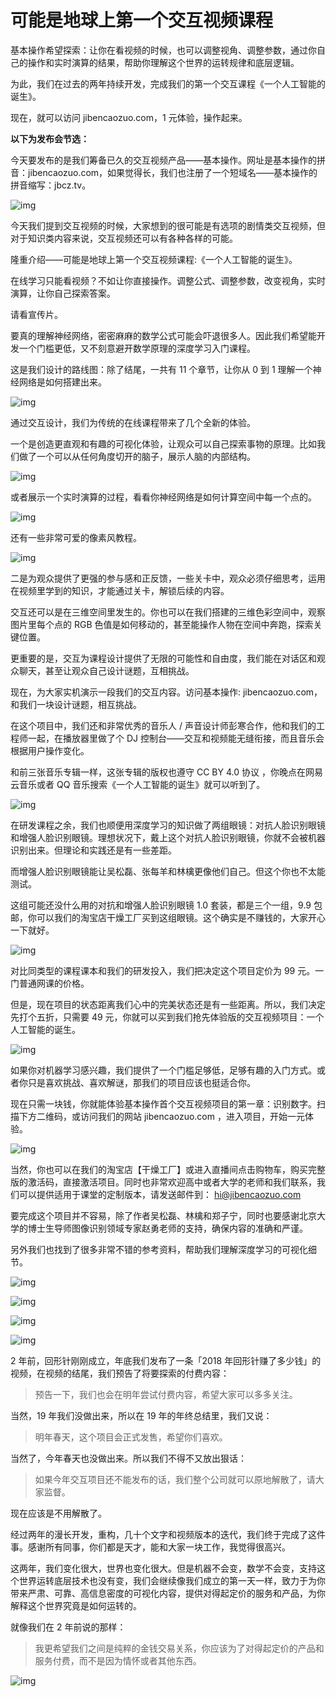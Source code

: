 # 可能是地球上第一个交互视频课程

基本操作希望探索：让你在看视频的时候，也可以调整视角、调整参数，通过你自己的操作和实时演算的结果，帮助你理解这个世界的运转规律和底层逻辑。

为此，我们在过去的两年持续开发，完成我们的第一个交互课程《一个人工智能的诞生》。

现在，就可以访问 jibencaozuo.com，1 元体验，操作起来。



**以下为发布会节选：**

今天要发布的是我们筹备已久的交互视频产品——基本操作。网址是基本操作的拼音：jibencaozuo.com，如果觉得长，我们也注册了一个短域名——基本操作的拼音缩写：jbcz.tv。

![img](https://mmbiz.qpic.cn/mmbiz_gif/OqGIko5qXae1FX8UXKuIsj2yBXBJw00DKgdXv9AZy2QarYhfMFRyDS1H4Yc0RZCUibaJE2srEeaaWoEf6lASAbA/640?wx_fmt=gif)

今天我们提到交互视频的时候，大家想到的很可能是有选项的剧情类交互视频，但对于知识类内容来说，交互视频还可以有各种各样的可能。

隆重介绍——可能是地球上第一个交互视频课程:《一个人工智能的诞生》。

在线学习只能看视频？不如让你直接操作。调整公式、调整参数，改变视角，实时演算，让你自己探索答案。

请看宣传片。

要真的理解神经网络，密密麻麻的数学公式可能会吓退很多人。因此我们希望能开发一个门槛更低，又不刻意避开数学原理的深度学习入门课程。

这是我们设计的路线图：除了结尾，一共有 11 个章节，让你从 0 到 1 理解一个神经网络是如何搭建出来。

![img](https://mmbiz.qpic.cn/mmbiz_png/OqGIko5qXae1FX8UXKuIsj2yBXBJw00DzTgILuqmYaIBibzQicGeIia3oWiafjQ1db2xxTxjwn8YUfPbIm5iau6IGIg/640?wx_fmt=png)

通过交互设计，我们为传统的在线课程带来了几个全新的体验。

一个是创造更直观和有趣的可视化体验，让观众可以自己探索事物的原理。比如我们做了一个可以从任何角度切开的脑子，展示人脑的内部结构。

![img](https://mmbiz.qpic.cn/mmbiz_gif/OqGIko5qXae1FX8UXKuIsj2yBXBJw00DAwRoKCiaJeGGekhuiaicTwWuH95od55dEUUyhJWLQYFibUgBYibKCFOQL2A/640?wx_fmt=gif)

或者展示一个实时演算的过程，看看你神经网络是如何计算空间中每一个点的。

![img](https://mmbiz.qpic.cn/mmbiz_gif/OqGIko5qXae1FX8UXKuIsj2yBXBJw00DdpibQQo1TaDZU38sFFwtmV6fu3RNqZiaUdTnIHXvtfibBGjPZLa68OJrg/640?wx_fmt=gif)

还有一些非常可爱的像素风教程。

![img](https://mmbiz.qpic.cn/mmbiz_gif/OqGIko5qXae1FX8UXKuIsj2yBXBJw00DXjEupAnUmvY9k0GRTcIEESLH0icU5gGyicBtYric1d2kVpvia3SMmTSvPQ/640?wx_fmt=gif)

二是为观众提供了更强的参与感和正反馈，一些关卡中，观众必须仔细思考，运用在视频里学到的知识，才能通过关卡，解锁后续的内容。

交互还可以是在三维空间里发生的。你也可以在我们搭建的三维色彩空间中，观察图片里每个点的 RGB 色值是如何移动的，甚至能操作人物在空间中奔跑，探索关键位置。

更重要的是，交互为课程设计提供了无限的可能性和自由度，我们能在对话区和观众聊天，甚至让观众自己设计谜题，互相挑战。

现在，为大家实机演示一段我们的交互内容。访问基本操作: jibencaozuo.com，和我们一块设计谜题，相互挑战。



在这个项目中，我们还和非常优秀的音乐人 / 声音设计师彭寒合作，他和我们的工程师一起，在播放器里做了个 DJ 控制台——交互和视频能无缝衔接，而且音乐会根据用户操作变化。

和前三张音乐专辑一样，这张专辑的版权也遵守 CC BY 4.0 协议 ，你晚点在网易云音乐或者 QQ 音乐搜索《一个人工智能的诞生》就可以听到了。

![img](https://mmbiz.qpic.cn/mmbiz_png/OqGIko5qXae1FX8UXKuIsj2yBXBJw00DAV393qV5xQnP8qTGNgteFQ07cialV9EJFFianyxLibCbY2VR0YqpqiceGw/640?wx_fmt=png)

在研发课程之余，我们也顺便用深度学习的知识做了两组眼镜：对抗人脸识别眼镜和增强人脸识别眼镜。理想状况下，戴上这个对抗人脸识别眼镜，你就不会被机器识别出来。但理论和实践还是有一些差距。

而增强人脸识别眼镜能让吴松磊、张每羊和林檎更像他们自己。但这个你也不太能测试。

这组可能还没什么用的对抗和增强人脸识别眼镜 1.0 套装，都是三个一组，9.9 包邮，你可以我们的淘宝店干燥工厂买到这组眼镜。这个确实是不赚钱的，大家开心一下就好。

![img](https://mmbiz.qpic.cn/mmbiz_png/OqGIko5qXae1FX8UXKuIsj2yBXBJw00D8cWFfFA8TNUXDhOia3HCQDmEUHPic7lEdjsqRDE2ZuYjnHUeEcWmJJ4g/640?wx_fmt=png)

对比同类型的课程课本和我们的研发投入，我们把决定这个项目定价为 99 元。一门普通网课的价格。

但是，现在项目的状态距离我们心中的完美状态还是有一些距离。所以，我们决定先打个五折，只需要 49 元，你就可以买到我们抢先体验版的交互视频项目：一个人工智能的诞生。

![img](https://mmbiz.qpic.cn/mmbiz_png/OqGIko5qXae1FX8UXKuIsj2yBXBJw00D7UbDwPNHqV0ysKiaWRCvrAkNvgmAy9FA7Pt61b24qOShrWyKE7yfyrg/640?wx_fmt=png)

如果你对机器学习感兴趣，我们提供了一个门槛足够低，足够有趣的入门方式。或者你只是喜欢挑战、喜欢解谜，那我们的项目应该也挺适合你。

现在只需一块钱，你就能体验基本操作首个交互视频项目的第一章：识别数字。扫描下方二维码，或访问我们的网站 jibencaozuo.com ，进入项目，开始一元体验。 

![img](https://i.loli.net/2021/10/03/UxhTufj6sKJ98yv.gif)

当然，你也可以在我们的淘宝店【干燥工厂】或进入直播间点击购物车，购买完整版的激活码，直接激活项目。同时也非常欢迎高中或者大学的老师和我们联系，我们可以提供适用于课堂的定制版本，请发送邮件到： hi@jibencaozuo.com

要完成这个项目并不容易，除了作者吴松磊、林檎和郑子宁，同时也要感谢北京大学的博士生导师图像识别领域专家赵勇老师的支持，确保内容的准确和严谨。

另外我们也找到了很多非常不错的参考资料，帮助我们理解深度学习的可视化细节。

![img](https://mmbiz.qpic.cn/mmbiz_png/OqGIko5qXae1FX8UXKuIsj2yBXBJw00DBjoeZvGQEptTnCMIsY5bdSzsAdlicdthWTPxhdrgrJkXKaEq8Ivs6Gg/640?wx_fmt=png)

![img](https://mmbiz.qpic.cn/mmbiz_png/OqGIko5qXae1FX8UXKuIsj2yBXBJw00DL7Ikjnonn9TmiaGcGvZd5UmsWiaAZefshS4HShKdfEg2PIIafYiahjUlA/640?wx_fmt=png)

![img](https://mmbiz.qpic.cn/mmbiz_png/OqGIko5qXae1FX8UXKuIsj2yBXBJw00D8I9bMiaV41Ft0VAFTQqeTaFXlITJDxLMOicuDlvTIoicDuRe8OWC8CSDw/640?wx_fmt=png)

![img](https://mmbiz.qpic.cn/mmbiz_png/OqGIko5qXae1FX8UXKuIsj2yBXBJw00Dexto0MTArA5AUvefDosdCTVI5Y3sA4QcUGricaDRFGXL5LjBT9YhP3w/640?wx_fmt=png)

2 年前，回形针刚刚成立，年底我们发布了一条「2018 年回形针赚了多少钱」的视频，在视频的结尾，我们预告了将要探索的付费内容： 

> 预告一下，我们也会在明年尝试付费内容，希望大家可以多多关注。

当然，19 年我们没做出来，所以在 19 年的年终总结里，我们又说：

> 明年春天，这个项目会正式发售，希望你们喜欢。

当然了，今年春天也没做出来。所以我们不得不又放出狠话：

> 如果今年交互项目还不能发布的话，我们整个公司就可以原地解散了，请大家监督。

现在应该是不用解散了。 

经过两年的漫长开发，重构，几十个文字和视频版本的迭代，我们终于完成了这件事。感谢所有同事，你们都是天才，能和大家一块工作，我觉得很高兴。

这两年，我们变化很大，世界也变化很大。但是机器不会变，数学不会变，支持这个世界运转底层技术也没有变，我们会继续像我们成立的第一天一样，致力于为你带来严肃、可靠、高信息密度的可视化内容，提供对得起定价的服务和产品，为你解释这个世界究竟是如何运转的。

就像我们在 2 年前说的那样：

> 我更希望我们之间是纯粹的金钱交易关系，你应该为了对得起定价的产品和服务付费，而不是因为情怀或者其他东西。

![img](https://i.loli.net/2021/10/03/UxhTufj6sKJ98yv.gif)

